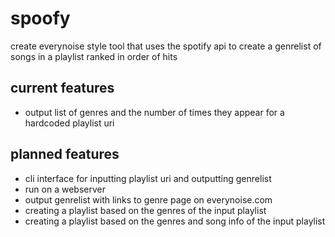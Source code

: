 # spoofy
create everynoise style tool that uses the spotify api to create a genrelist of songs in a playlist ranked in order of hits

## current features

* output list of genres and the number of times they appear for a hardcoded playlist uri

## planned features

* cli interface for inputting playlist uri and outputting genrelist
* run on a webserver
* output genrelist with links to genre page on everynoise.com
* creating a playlist based on the genres of the input playlist
* creating a playlist based on the genres and song info of the input playlist

